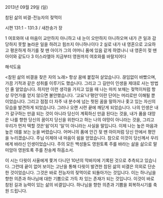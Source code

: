 2013년 09월 29일 (일)

참된 삶의 비결-전능자의 젖먹이



시편 131:1 - 131:3 / 새찬송가  장

1 여호와여 내 마음이 교만하지 아니하고 내 눈이 오만하지 아니하오며 내가 큰 일과 감당하지 못할 놀라운 일을 하려고 힘쓰지 아니하나이다 2 실로 내가 내 영혼으로 고요하고 평온하게 하기를 젖 뗀 아이가 그의 어머니 품에 있음 같게 하였나니 내 영혼이 젖 뗀 아이와 같도다 3 이스라엘아 지금부터 영원까지 여호와를 바랄지어다

해석도움





<참된 삶의 비결을 찾은 자의 노래>
항상 꿈에 붙잡혀 살았습니다.
끊임없이 바빴으며, 가끔 기적과 같은 성취를 이루기도 했습니다.
그리고 그 길만이 인생을 제대로 사는 방법인 줄 알았습니다.
하지만 이런 생각을 가지고 있을 때 나는 마치 보채는 젖먹이처럼
항상 무언가를 얻지 않으면 불안했습니다.
‘고요’나‘평안’이란 단어는 머리로만 이해될 뿐이었습니다.
그리고 점점 더 자주 내 분수에 넘는 헛된 꿈을 말하거나 좇고 있는
자신의 모습을 발견하게 되었습니다.
그러나 오랜 시련 끝에 깨닫게 되었습니다.
나의 인생은 내가 갈구하는 만큼 되는 것이 아니라
당신이 계획하신 만큼 된다는 것을,
내가 품을 대망은 나를 향한 당신의 꿈이지
당신을 위한다고 하는 나의 야망이 아니라는 것을,
그리고 우리가 먼저 택할 것은‘쉼’이지
‘일’이 아니라는 사실을 말입니다.
이제 나는 높은 마음과 높은 데를 보는 눈을 버렸습니다.
어머니의 품에 안긴 젖 뗀 아이처럼 당신 안에서 평안을 누리겠습니다.
주님 이제야 내 마음이 쉼을 얻었습니다.
참으로 이것이 당신께서 우리에게 바라신 인생이었습니다.
주의 모든 백성들도 영원토록 주를 바라는 삶을 삶으로 말미암아
영원토록 주를 찬송케 하옵소서.

이 시는 다윗이 사울에게 쫓겨 다니던 10년의 막바지에 기록된 것으로 추측되고 있습니다. 그런데 끝이 없어 보이는 고난을 통해 다윗이 발견한 참된 삶의 비결은 의외로 단순한 것이었습니다. 그것은 바로 전능자의 젖먹이로 되돌아가는 것입니다. 이는 하나님을 향한 의존과 하나님에 대한 기쁨으로 가득 차 있는 존재가 되는 것입니다. 이것이 바로 참된 길과 능력이 있는 삶의 비결입니다. 하나님을 향한 의존과 기쁨을 회복하시기를 축원 드립니다.